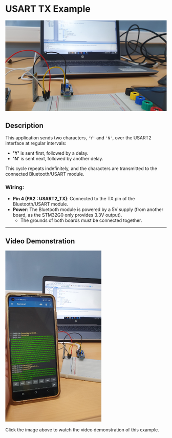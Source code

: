 # USART TX Example

![USART TX Example](../../../Images/TX1.jpg) <!-- Replace with the correct image path if necessary -->

## Description
This application sends two characters, `'Y'` and `'N'`, over the USART2 interface at regular intervals:
- **'Y'** is sent first, followed by a delay.
- **'N'** is sent next, followed by another delay.

This cycle repeats indefinitely, and the characters are transmitted to the connected Bluetooth/USART module.

### Wiring:
- **Pin 4 (PA2 : USART2_TX)**: Connected to the TX pin of the Bluetooth/USART module.
- **Power**: The Bluetooth module is powered by a 5V supply (from another board, as the STM32G0 only provides 3.3V output).
  - The grounds of both boards must be connected together.

---

## Video Demonstration

<a href="https://player.vimeo.com/video/1015182626">
    <img src="../../../Images/TX2.jpg" alt="Video Demonstration" width="300">
</a>

Click the image above to watch the video demonstration of this example.
